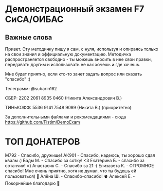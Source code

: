 # Демонстрационный экзамен F7 СиСА/ОИБАС

## Важные слова
Привет. Эту методичку пишу я сам, с нуля, используя и опираясь только на свои знания и оффициальную документацию.
Методичка распространяется свободно - ты можешь вносить в нее свои правки, передавать другим и использовать ее как хочешь и где хочешь.

Мне будет приятно, если кто-то зачет задать вопрос или сказать "спасибо" :)

Телеграмм: @subarin162

СБЕР: 2202 2061 8935 0460 (Никита Александрович В.)

ТИНЬКОФФ: 5536 9141 7548 9099 (Никита В.) (приоритетно)

За дополнительными файлами и рекомендациями - сюда https://github.com/Fistim/DemoExam

# ТОП ДОНАТЕРОВ
М792 - Спасибо, дружище!
АК901 - Спасибо, надеюсь, ты хорошо сдал квалы :)
Бады М. - Спасибо за сотку! <3
Екатерина Б. - спасибо за сотанчик! =)
Анастасия С. - Спасибо за 21 :)
Елизавета К. - ОГРОМНОЕ спасибо! Мне очень приятно, хотя не думал, что ты будешь ей пользоваться) 🥇
Алёна Ш. - Спасибо-спасибо! 🫀
Алексей Е. - Покорнейше благодарю 🙂
